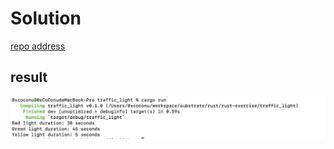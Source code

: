# Solution

[repo address](https://github.com/simonhgao/rust-exercise/tree/main/traffic_light)

## result
![](pic/solution.png)
